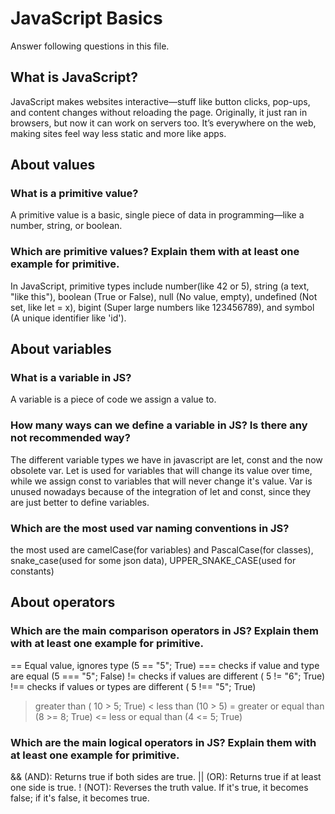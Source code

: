 # JavaScript Basics

Answer following questions in this file.

## What is JavaScript?

JavaScript makes websites interactive—stuff like button clicks, pop-ups, and content changes without reloading the page. Originally, it just ran in browsers, but now it can work on servers too. It’s everywhere on the web, making sites feel way less static and more like apps.

## About values

### What is a primitive value?

A primitive value is a basic, single piece of data in programming—like a number, string, or boolean.

### Which are primitive values? Explain them with at least one example for primitive.

In JavaScript, primitive types include number(like 42 or 5), string (a text, "like this"), boolean (True or False), null (No value, empty), undefined (Not set, like let = x), bigint (Super large numbers like 123456789), and symbol (A unique identifier like 'id').


## About variables

### What is a variable in JS?

A variable is a piece of code we assign a value to. 

### How many ways can we define a variable in JS? Is there any not recommended way?
The different variable types we have in javascript are let, const and the now obsolete var. Let is used for variables that will change its value over time, while we assign const to variables that will never change it's value. Var is unused nowadays because of the integration of let and const, since they are just better to define variables.

### Which are the most used var naming conventions in JS?

the most used are camelCase(for variables) and PascalCase(for classes), snake_case(used for some json data), UPPER_SNAKE_CASE(used for constants)

## About operators

### Which are the main comparison operators in JS? Explain them with at least one example for primitive.

== Equal value, ignores type (5 == "5"; True)
=== checks if value and type are equal (5 === "5"; False)
!= checks if values are different ( 5 != "6"; True)
!== checks if values or types are different ( 5 !== "5"; True)
> greater than ( 10 > 5; True)
< less than (10 > 5)
>= greater or equal than (8 >= 8; True)
<= less or equal than (4 <= 5; True) 

### Which are the main logical operators in JS? Explain them with at least one example for primitive.

&& (AND): Returns true if both sides are true.
|| (OR): Returns true if at least one side is true.
! (NOT): Reverses the truth value. If it's true, it becomes false; if it's false, it becomes true.
